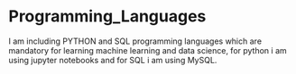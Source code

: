 # Programming_Languages

I am including PYTHON and SQL programming languages which are mandatory for learning machine learning and data science, for python i am using jupyter notebooks and for SQL i am using MySQL.
